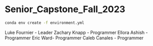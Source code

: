 # Senior_Capstone_Fall_2023

```bash
conda env create -f environment.yml
```

Luke Fournier - Leader
Zachary Knapp - Programmer
Ellora Ashish - Programmer
Eric Ward- Programmer
Caleb Canales - Programmer
